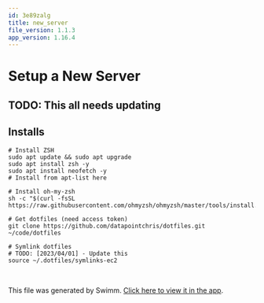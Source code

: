 ```yaml
---
id: 3e89zalg
title: new_server
file_version: 1.1.3
app_version: 1.16.4
---
```


# Setup a New Server

## TODO: This all needs updating

## Installs

```
# Install ZSH
sudo apt update && sudo apt upgrade
sudo apt install zsh -y
sudo apt install neofetch -y
# Install from apt-list here

# Install oh-my-zsh
sh -c "$(curl -fsSL https://raw.githubusercontent.com/ohmyzsh/ohmyzsh/master/tools/install.sh)"

# Get dotfiles (need access token)
git clone https://github.com/datapointchris/dotfiles.git ~/code/dotfiles

# Symlink dotfiles
# TODO: [2023/04/01] - Update this
source ~/.dotfiles/symlinks-ec2
```

<br/>

This file was generated by Swimm. [Click here to view it in the app](https://app.swimm.io/repos/Z2l0aHViJTNBJTNBaWNocmlzYmlyY2glM0ElM0FkYXRhcG9pbnRjaHJpcw==/docs/3e89zalg).

